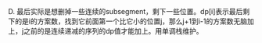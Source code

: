 D. 最后实际是想删掉一些连续的subsegment，剩下一些位置。dp[i]表示最后剩下的是i的方案数，找到它前面第一个比它小的位置j，那么j+1到i-1的方案数无脑加上，j之前的是连续递减的序列的dp值才能加上。用单调栈维护。

